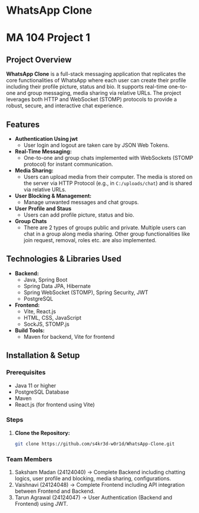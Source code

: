 # WhatsApp Clone 
# MA 104 Project 1

## Project Overview
**WhatsApp Clone** is a full-stack messaging application that replicates the core functionalities of WhatsApp where each user can create their profile including their profile picture, status and bio. It supports real-time one-to-one and group messaging, media sharing via relative URLs. The project leverages both HTTP and WebSocket (STOMP) protocols to provide a robust, secure, and interactive chat experience.

## Features
- **Authentication Using jwt**
   - User login and logout are taken care by JSON Web Tokens.
- **Real-Time Messaging:**  
  - One-to-one and group chats implemented with WebSockets (STOMP protocol) for instant communication.
- **Media Sharing:**  
  - Users can upload media from their computer. The media is stored on the server via HTTP Protocol (e.g., in `C:/uploads/chat`) and is shared via relative URLs.
- **User Blocking & Management:**  
  - Manage unwanted messages and chat groups.
- **User Profile and Staus**
  - Users can add profile picture, status and bio.
- **Group Chats**
  - There are 2 types of groups public and private. Multiple users can chat in a group along media sharing. Other group functionalities like join request, removal, roles etc. are also implemented.

## Technologies & Libraries Used
- **Backend:**  
  - Java, Spring Boot
  - Spring Data JPA, Hibernate
  - Spring WebSocket (STOMP), Spring Security, JWT  
  - PostgreSQL  
- **Frontend:**  
  - Vite, React.js  
  - HTML, CSS, JavaScript  
  - SockJS, STOMP.js   
- **Build Tools:**  
  - Maven for backend, Vite for frontend

## Installation & Setup

### Prerequisites
- Java 11 or higher
- PostgreSQL Database
- Maven
- React.js (for frontend using Vite)

### Steps

1. **Clone the Repository:**
   ```bash
   git clone https://github.com/s4kr3d-w0r1d/WhatsApp-Clone.git

### Team Members

1. Saksham Madan (24124040) -> Complete Backend including chatting logics, user profile and blocking, media sharing, configurations.
2. Vaishnavi (24124048) -> Complete Frontend including API integration between Frontend and Backend.
3. Tarun Agrawal (24124047) -> User Authentication (Backend and Frontend) using JWT.

